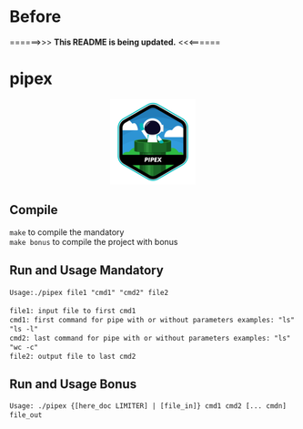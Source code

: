 # Before
======>>> **This README is being updated.** <<<======


# pipex

<p align="center">
  <img src="https://raw.githubusercontent.com/phrxn/phrxn/master/42/badges/pipexe.png" />
</p>

## Compile

``make`` to compile the mandatory <br>
``make bonus`` to compile the project with bonus

## Run and Usage Mandatory

```
Usage:./pipex file1 "cmd1" "cmd2" file2

file1: input file to first cmd1
cmd1: first command for pipe with or without parameters examples: "ls"  "ls -l"
cmd2: last command for pipe with or without parameters examples: "ls"  "wc -c"
file2: output file to last cmd2
```

## Run and Usage Bonus

```
Usage: ./pipex {[here_doc LIMITER] | [file_in]} cmd1 cmd2 [... cmdn] file_out
```
